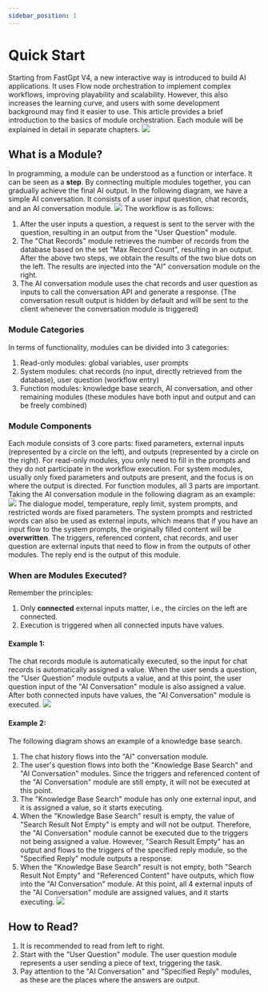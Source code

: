 ```yaml
---
sidebar_position: 1
---
```


# Quick Start

Starting from FastGpt V4, a new interactive way is introduced to build AI applications. It uses Flow node orchestration to implement complex workflows, improving playability and scalability. However, this also increases the learning curve, and users with some development background may find it easier to use.
This article provides a brief introduction to the basics of module orchestration. Each module will be explained in detail in separate chapters.
![](./imgs/intro1.png)

## What is a Module?

In programming, a module can be understood as a function or interface. It can be seen as a **step**. By connecting multiple modules together, you can gradually achieve the final AI output.
In the following diagram, we have a simple AI conversation. It consists of a user input question, chat records, and an AI conversation module.
![](./imgs/intro2.png)
The workflow is as follows:

1. After the user inputs a question, a request is sent to the server with the question, resulting in an output from the "User Question" module.
2. The "Chat Records" module retrieves the number of records from the database based on the set "Max Record Count", resulting in an output.
   After the above two steps, we obtain the results of the two blue dots on the left. The results are injected into the "AI" conversation module on the right.
3. The AI conversation module uses the chat records and user question as inputs to call the conversation API and generate a response. (The conversation result output is hidden by default and will be sent to the client whenever the conversation module is triggered)

### Module Categories

In terms of functionality, modules can be divided into 3 categories:

1. Read-only modules: global variables, user prompts
2. System modules: chat records (no input, directly retrieved from the database), user question (workflow entry)
3. Function modules: knowledge base search, AI conversation, and other remaining modules (these modules have both input and output and can be freely combined)

### Module Components

Each module consists of 3 core parts: fixed parameters, external inputs (represented by a circle on the left), and outputs (represented by a circle on the right).
For read-only modules, you only need to fill in the prompts and they do not participate in the workflow execution.
For system modules, usually only fixed parameters and outputs are present, and the focus is on where the output is directed.
For function modules, all 3 parts are important. Taking the AI conversation module in the following diagram as an example:
![](./imgs/intro3.png)
The dialogue model, temperature, reply limit, system prompts, and restricted words are fixed parameters. The system prompts and restricted words can also be used as external inputs, which means that if you have an input flow to the system prompts, the originally filled content will be **overwritten**.
The triggers, referenced content, chat records, and user question are external inputs that need to flow in from the outputs of other modules.
The reply end is the output of this module.

### When are Modules Executed?

Remember the principles:

1. Only **connected** external inputs matter, i.e., the circles on the left are connected.
2. Execution is triggered when all connected inputs have values.

#### Example 1:

The chat records module is automatically executed, so the input for chat records is automatically assigned a value. When the user sends a question, the "User Question" module outputs a value, and at this point, the user question input of the "AI Conversation" module is also assigned a value. After both connected inputs have values, the "AI Conversation" module is executed.
![](./imgs/intro1.png)

#### Example 2:

The following diagram shows an example of a knowledge base search.

1. The chat history flows into the "AI" conversation module.
2. The user's question flows into both the "Knowledge Base Search" and "AI Conversation" modules. Since the triggers and referenced content of the "AI Conversation" module are still empty, it will not be executed at this point.
3. The "Knowledge Base Search" module has only one external input, and it is assigned a value, so it starts executing.
4. When the "Knowledge Base Search" result is empty, the value of "Search Result Not Empty" is empty and will not be output. Therefore, the "AI Conversation" module cannot be executed due to the triggers not being assigned a value. However, "Search Result Empty" has an output and flows to the triggers of the specified reply module, so the "Specified Reply" module outputs a response.
5. When the "Knowledge Base Search" result is not empty, both "Search Result Not Empty" and "Referenced Content" have outputs, which flow into the "AI Conversation" module. At this point, all 4 external inputs of the "AI Conversation" module are assigned values, and it starts executing.
   ![](./imgs/intro4.png)

## How to Read?

1. It is recommended to read from left to right.
2. Start with the "User Question" module. The user question module represents a user sending a piece of text, triggering the task.
3. Pay attention to the "AI Conversation" and "Specified Reply" modules, as these are the places where the answers are output.
